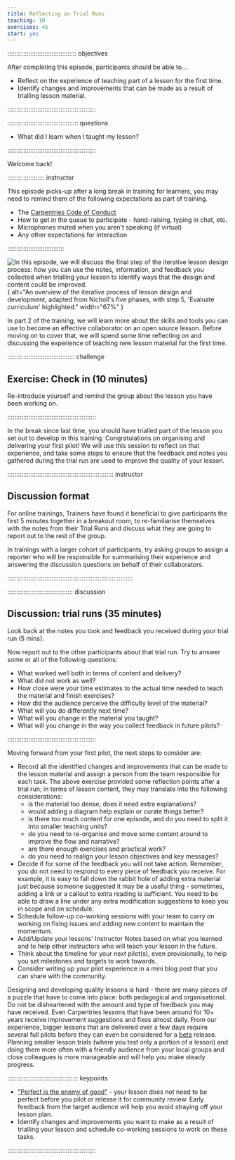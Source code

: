 ```yaml
---
title: Reflecting on Trial Runs
teaching: 10
exercises: 45
start: yes
---
```


::::::::::::::::::::::::::::::::::::::: objectives

After completing this episode, participants should be able to...

- Reflect on the experience of teaching part of a lesson for the first time.
- Identify changes and improvements that can be made as a result of trialling lesson material.

::::::::::::::::::::::::::::::::::::::::::::::::::

:::::::::::::::::::::::::::::::::::::::: questions

- What did I learn when I taught my lesson?

::::::::::::::::::::::::::::::::::::::::::::::::::

Welcome back!

::::::::::::::::::::: instructor 

This episode picks-up after a long break in training for learners, you may need to remind 
them of the following expectations as part of training.

- The [Carpentries Code of Conduct][coc]
- How to get in the queue to participate - hand-raising, typing in chat, etc.
- Microphones muted when you aren't speaking (if virtual)
- Any other expectations for interaction

::::::::::::::::::::::::::::::::


![
In this episode, we will discuss the final step of the iterative lesson design process:
how you can use the notes, information, and feedback you collected when trialling your lesson
to identify ways that the design and content could be improved.
](./fig/cldt-step-5.svg){
alt="An overview of the iterative process of lesson design and development, 
adapted from Nicholl's five phases,
with step 5, 'Evaluate curriculum' highlighted."
width="67%"
}

In part 2 of the training,
we will learn more about the skills and tools you can use to become
an effective collaborator on an open source lesson.
Before moving on to cover that,
we will spend some time reflecting on and discussing the experience of
teaching new lesson material for the first time.

::::::::::::::::::::::::::::::::::::::  challenge

## Exercise: Check in (10 minutes)

Re-introduce yourself and remind the group about the lesson you have been working on.


::::::::::::::::::::::::::::::::::::::::::::::::::

In the break since last time,
you should have trialled part of the lesson you set out to develop in
this training. Congratulations on organising and delivering your first pilot!
We will use this session to reflect on that experience,
and take some steps to ensure that the feedback and notes you gathered during
the trial run are used to improve the quality of your lesson.

:::::::::::::::::::::::::::::::::::::::::::::::::::::::::::: instructor

## Discussion format

For online trainings, Trainers have found it beneficial to give participants 
the first 5 minutes together in a breakout room,
to re-familiarise themselves with the notes from their Trial Runs 
and discuss what they are going to report out to the rest of the group.

In trainings with a larger cohort of participants,
try asking groups to assign a reporter who will be responsible for summarising their experience
and answering the discussion questions on behalf of their collaborators.

:::::::::::::::::::::::::::::::::::::::::::::::::::::::::::::::::::::::

:::::::::::::::::::::::::::::::::::::  discussion

## Discussion: trial runs (35 minutes)

Look back at the notes you took and feedback you received during your trial run (5 mins).

Now report out to the other participants about that trial run.
Try to answer some or all of the following questions:

- What worked well both in terms of content and delivery?
- What did not work as well?
- How close were your time estimates to the actual time needed to teach the material and finish exercises?
- How did the audience perceive the difficulty level of the material?
- What will you do differently next time?
- What will you change in the material you taught?
- What will you change in the way you collect feedback in future pilots?

::::::::::::::::::::::::::::::::::::::::::::::::::

Moving forward from your first pilot, the next steps to consider are:

- Record all the identified changes and improvements that can be made to the lesson material and assign a person from the team responsible for each task. The above exercise provided some reflection points after a trial run; in terms of lesson content, they may translate into the following considerations:
  - is the material too dense, does it need extra explanations?
  - would adding a diagram help explain or curate things better?
  - is there too much content for one episode, and do you need to split it into smaller teaching units?
  - do you need to re-organise and move some content around to improve the flow and narrative?
  - are there enough exercises and practical work?
  - do you need to realign your lesson objectives and key messages?
- Decide if for some of the feedback you will not take action. Remember, you do not need to respond to every piece of feedback you receive. For example, it is easy to fall down the rabbit hole of adding extra material just because someone suggested it may be a useful thing - sometimes, adding a link or a callout to extra reading is sufficient. You need to be able to draw a line under any extra modification suggestions to keep you in scope and on schedule.
- Schedule follow-up co-working sessions with your team to carry on working on fixing issues and adding new content to maintain the momentum.
- Add/Update your lessons' Instructor Notes based on what you learned and to help other instructors who will teach your lesson in the future.
- Think about the timeline for your next pilot(s), even provisionally, to help you set milestones and targets to work towards.
- Consider writing up your pilot experience in a mini blog post that you can share with the community.

Designing and developing quality lessons is hard - there are many pieces of a puzzle that have to come into place: both pedagogical and organisational. Do not be disheartened with the amount and type of feedback you may have received. Even Carpentries lessons that have been around for 10+ years receive improvement suggestions and fixes almost daily. From our experience, bigger lessons that are delivered over a few days require several full pilots before they can even be considered for a [beta](https://carpentries.github.io/curriculum-development/the-lesson-life-cycle.html) release. Planning smaller lesson trials (where you test only a portion of a lesson) and doing them more often with a friendly audience from your local groups and close colleagues is more manageable and will help you make steady progress.

:::::::::::::::::::::::::::::::::::::::: keypoints

- ["Perfect is the enemy of good"](https://en.wikipedia.org/wiki/Perfect_is_the_enemy_of_good) - your lesson does not need to be perfect before you pilot or release it for community review. Early feedback from the target audience will help you avoid straying off your lesson plan.
- Identify changes and improvements you want to make as a result of trialling your lesson and schedule co-working sessions to work on these tasks.

::::::::::::::::::::::::::::::::::::::::::::::::::


[coc]: https://docs.carpentries.org/topic_folders/policies/code-of-conduct.html

